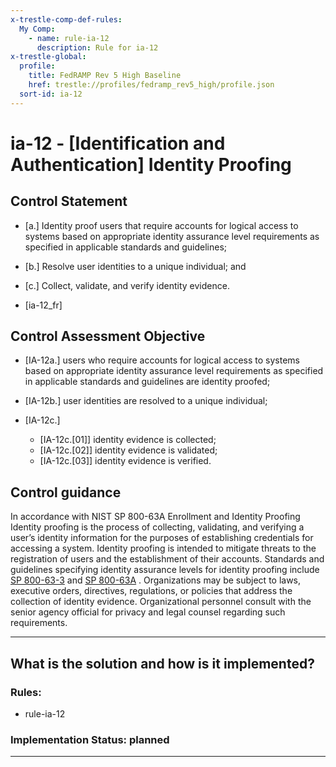 ```yaml
---
x-trestle-comp-def-rules:
  My Comp:
    - name: rule-ia-12
      description: Rule for ia-12
x-trestle-global:
  profile:
    title: FedRAMP Rev 5 High Baseline
    href: trestle://profiles/fedramp_rev5_high/profile.json
  sort-id: ia-12
---
```


# ia-12 - \[Identification and Authentication\] Identity Proofing

## Control Statement

- \[a.\] Identity proof users that require accounts for logical access to systems based on appropriate identity assurance level requirements as specified in applicable standards and guidelines;

- \[b.\] Resolve user identities to a unique individual; and

- \[c.\] Collect, validate, and verify identity evidence.

- \[ia-12_fr\]

## Control Assessment Objective

- \[IA-12a.\] users who require accounts for logical access to systems based on appropriate identity assurance level requirements as specified in applicable standards and guidelines are identity proofed;

- \[IA-12b.\] user identities are resolved to a unique individual;

- \[IA-12c.\]

  - \[IA-12c.[01]\] identity evidence is collected;
  - \[IA-12c.[02]\] identity evidence is validated;
  - \[IA-12c.[03]\] identity evidence is verified.

## Control guidance

In accordance with NIST SP 800-63A Enrollment and Identity Proofing
Identity proofing is the process of collecting, validating, and verifying a user’s identity information for the purposes of establishing credentials for accessing a system. Identity proofing is intended to mitigate threats to the registration of users and the establishment of their accounts. Standards and guidelines specifying identity assurance levels for identity proofing include [SP 800-63-3](#737513fa-6758-403f-831d-5ddab5e23cb3) and [SP 800-63A](#9099ed2c-922a-493d-bcb4-d896192243ff) . Organizations may be subject to laws, executive orders, directives, regulations, or policies that address the collection of identity evidence. Organizational personnel consult with the senior agency official for privacy and legal counsel regarding such requirements.

______________________________________________________________________

## What is the solution and how is it implemented?

<!-- For implementation status enter one of: implemented, partial, planned, alternative, not-applicable -->

<!-- Note that the list of rules under ### Rules: is read-only and changes will not be captured after assembly to JSON -->

<!-- Add control implementation description here for control: ia-12 -->

### Rules:

  - rule-ia-12

### Implementation Status: planned

______________________________________________________________________
